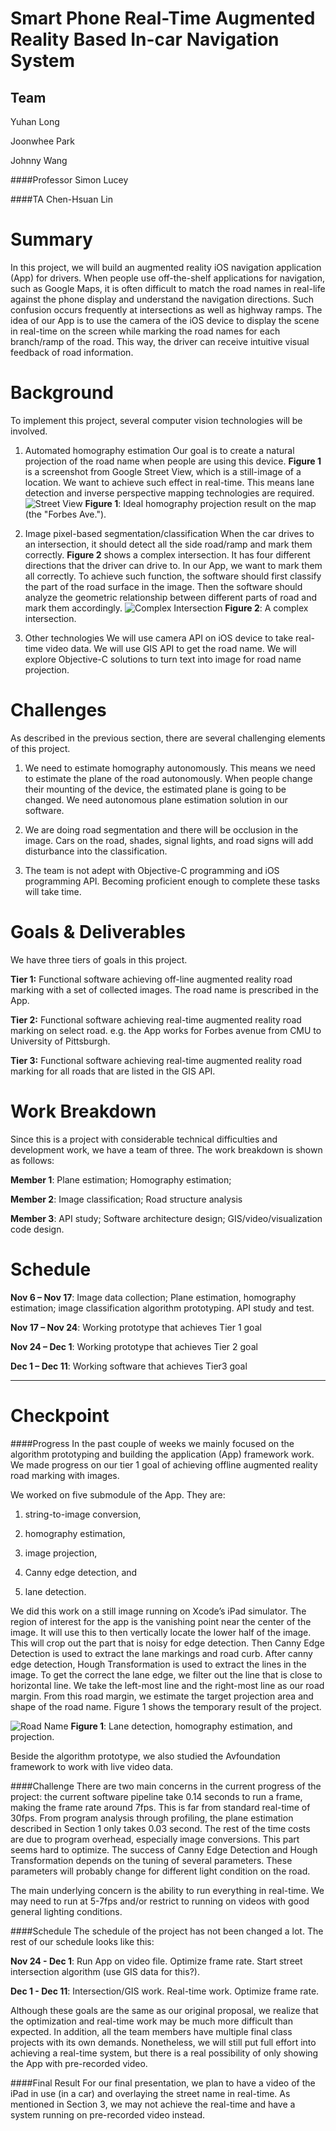 
Smart Phone Real-Time Augmented Reality Based In-car Navigation System
======================================================================

Team
-------
Yuhan Long

Joonwhee Park

Johnny Wang

####Professor
Simon Lucey

####TA
Chen-Hsuan Lin

Summary
=========

In this project, we will build an augmented reality iOS navigation application (App) for drivers. When people use off-the-shelf applications for navigation, such as Google Maps, it is often difficult to match the road names in real-life against the phone display and understand the navigation directions. Such confusion occurs frequently at intersections as well as highway ramps. The idea of our App is to use the camera of the iOS device to display the scene in real-time on the screen while marking the road names for each branch/ramp of the road. This way, the driver can receive intuitive visual feedback of road information.

Background
===========
To implement this project, several computer vision technologies will be involved.

1.  Automated homography estimation
Our goal is to create a natural projection of the road name when people are using this device. **Figure 1** is a screenshot from Google Street View, which is a still-image of a location. We want to achieve such effect in real-time. This means lane detection and inverse perspective mapping technologies are required.
![Street View](/images/street_view.png)
**Figure 1**: Ideal homography projection result on the map (the "Forbes Ave.").


2.   Image pixel-based segmentation/classification
When the car drives to an intersection, it should detect all the side road/ramp and mark them correctly. **Figure 2** shows a complex intersection. It has four different directions that the driver can drive to. In our App, we want to mark them all correctly. To achieve such function, the software should first classify the part of the road surface in the image. Then the software should analyze the geometric relationship between different parts of road and mark them accordingly.
![Complex Intersection](/images/complex_intersection.png)
**Figure 2**: A complex intersection.


3.  Other technologies
We will use camera API on iOS device to take real-time video data. We will use GIS API to get the road name. We will explore Objective-C solutions to turn text into image for road name projection.

Challenges
==========
As described in the previous section, there are several challenging elements of this project. 

1.  We need to estimate homography autonomously. This means we need to estimate the plane of the road autonomously. When people change their mounting of the device, the estimated plane is going to be changed. We need autonomous plane estimation solution in our software. 

2.  We are doing road segmentation and there will be occlusion in the image. Cars on the road, shades, signal lights, and road signs will add disturbance into the classification.

3.  The team is not adept with Objective-C programming and iOS programming API. Becoming proficient enough to complete these tasks will take time.

Goals & Deliverables
====================
We have three tiers of goals in this project.

   **Tier 1:** Functional software achieving off-line augmented reality road marking with a set of collected images. The road name is prescribed in the App. 

   **Tier 2:** Functional software achieving real-time augmented reality road marking on select road. e.g. the App works for Forbes avenue from CMU to University of Pittsburgh.

   **Tier 3:** Functional software achieving real-time augmented reality road marking for all roads that are listed in the GIS API.

Work Breakdown
==============
Since this is a project with considerable technical difficulties and development work, we have a team of three. The work breakdown is shown as follows:

**Member 1**: Plane estimation; Homography estimation;

**Member 2**: Image classification; Road structure analysis

**Member 3**: API study; Software architecture design; GIS/video/visualization code design. 

Schedule
========
**Nov 6 – Nov 17**: Image data collection; Plane estimation, homography estimation; image classification algorithm prototyping. API study and test.

**Nov 17 – Nov 24**: Working prototype that achieves Tier 1 goal 

**Nov 24 – Dec 1**: Working prototype that achieves Tier 2 goal 

**Dec 1 – Dec 11**:  Working software that achieves Tier3 goal

----------------------------------------------------------------------------------------

Checkpoint
==========

####Progress
In the past couple of weeks we mainly focused on the algorithm prototyping and building the application (App) framework work. We made progress on our tier 1 goal of achieving offline augmented reality road marking with images.

We worked on five submodule of the App. They are: 

1. string-to-image conversion,

2. homography estimation, 

3. image projection, 

4. Canny edge detection, and 

5. lane detection. 

We did this work on a still image running on Xcode’s iPad simulator. The region of interest for the app is the vanishing point near the center of the image. It will use this to then vertically locate the lower half of the image. This will crop out the part that is noisy for edge detection. Then Canny Edge Detection is used to extract the lane markings and road curb. After canny edge detection, Hough Transformation is used to extract the lines in the image. 
To get the correct the lane edge, we filter out the line that is close to horizontal line. We take the left-most line and the right-most line as our road margin. From this road margin, we estimate the target projection area and shape of the road name. Figure 1 shows the temporary result of the project. 

 ![Road Name](/images/road_name.png)
**Figure 1**: Lane detection, homography estimation, and projection.

Beside the algorithm prototype, we also studied the Avfoundation framework to work with live video data.  

####Challenge
There are two main concerns in the current progress of the project:
the current software pipeline take 0.14 seconds to run a frame, making the frame rate around 7fps. This is far from standard real-time of 30fps. From program analysis through profiling, the plane estimation described in Section 1 only takes 0.03 second. The rest of the time costs are due to program overhead, especially image conversions. This part seems hard to optimize.
The success of Canny Edge Detection and Hough Transformation depends on the tuning of several parameters. These parameters will probably change for different light condition on the road. 

The main underlying concern is the ability to run everything in real-time. We may need to run at 5-7fps and/or restrict to running on videos with good general lighting conditions.

####Schedule
The schedule of the project has not been changed a lot. The rest of our schedule looks like this:

**Nov 24 - Dec 1**: Run App on video file. Optimize frame rate. Start street intersection algorithm (use GIS data for this?).

**Dec 1 - Dec 11**: Intersection/GIS work. Real-time work. Optimize frame rate.

Although these goals are the same as our original proposal, we realize that the optimization and real-time work may be much more difficult than expected. In addition, all the team members have multiple final class projects with its own demands. Nonetheless, we will still put full effort into achieving a real-time system, but there is a real possibility of only showing the App with pre-recorded video.

####Final Result
For our final presentation, we plan to have a video of the iPad in use (in a car) and overlaying the street name in real-time. As mentioned in Section 3, we may not achieve the real-time and have a system running on pre-recorded video instead.
